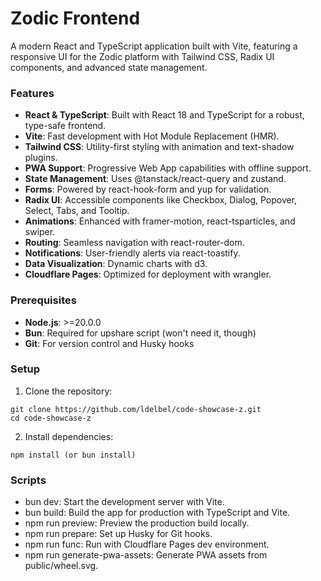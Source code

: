 # Zodic Frontend

A modern React and TypeScript application built with Vite, featuring a responsive UI for the Zodic platform with Tailwind CSS, Radix UI components, and advanced state management.

### Features

- **React & TypeScript**: Built with React 18 and TypeScript for a robust, type-safe frontend.
- **Vite**: Fast development with Hot Module Replacement (HMR).
- **Tailwind CSS**: Utility-first styling with animation and text-shadow plugins.
- **PWA Support**: Progressive Web App capabilities with offline support.
- **State Management**: Uses @tanstack/react-query and zustand.
- **Forms**: Powered by react-hook-form and yup for validation.
- **Radix UI**: Accessible components like Checkbox, Dialog, Popover, Select, Tabs, and Tooltip.
- **Animations**: Enhanced with framer-motion, react-tsparticles, and swiper.
- **Routing**: Seamless navigation with react-router-dom.
- **Notifications**: User-friendly alerts via react-toastify.
- **Data Visualization**: Dynamic charts with d3.
- **Cloudflare Pages**: Optimized for deployment with wrangler.

### Prerequisites

- **Node.js**: >=20.0.0
- **Bun**: Required for upshare script (won't need it, though)
- **Git**: For version control and Husky hooks

### Setup

1. Clone the repository:
```
git clone https://github.com/ldelbel/code-showcase-z.git
cd code-showcase-z
```

2. Install dependencies:
```
npm install (or bun install)
```

### Scripts

- bun dev: Start the development server with Vite.
- bun build: Build the app for production with TypeScript and Vite.
- npm run preview: Preview the production build locally.
- npm run prepare: Set up Husky for Git hooks.
- npm run func: Run with Cloudflare Pages dev environment.
- npm run generate-pwa-assets: Generate PWA assets from public/wheel.svg.

